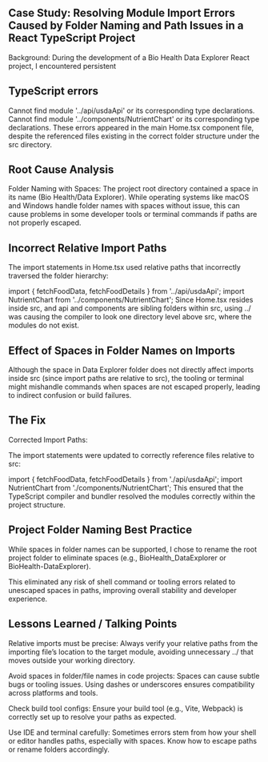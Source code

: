 ## Case Study: Resolving Module Import Errors Caused by Folder Naming and Path Issues in a React TypeScript Project

Background:
During the development of a Bio Health Data Explorer React project, I encountered persistent

## TypeScript errors

Cannot find module '../api/usdaApi' or its corresponding type declarations.
Cannot find module '../components/NutrientChart' or its corresponding type declarations.
These errors appeared in the main Home.tsx component file, despite the referenced files existing in the correct folder structure under the src directory.

## Root Cause Analysis

Folder Naming with Spaces:
The project root directory contained a space in its name (Bio Health/Data Explorer). While operating systems like macOS and Windows handle folder names with spaces without issue, this can cause problems in some developer tools or terminal commands if paths are not properly escaped.

## Incorrect Relative Import Paths

The import statements in Home.tsx used relative paths that incorrectly traversed the folder hierarchy:

import { fetchFoodData, fetchFoodDetails } from '../api/usdaApi';
import NutrientChart from '../components/NutrientChart';
Since Home.tsx resides inside src, and api and components are sibling folders within src, using ../ was causing the compiler to look one directory level above src, where the modules do not exist.

## Effect of Spaces in Folder Names on Imports

Although the space in Data Explorer folder does not directly affect imports inside src (since import paths are relative to src), the tooling or terminal might mishandle commands when spaces are not escaped properly, leading to indirect confusion or build failures.

## The Fix

Corrected Import Paths:

The import statements were updated to correctly reference files relative to src:

import { fetchFoodData, fetchFoodDetails } from './api/usdaApi';
import NutrientChart from './components/NutrientChart';
This ensured that the TypeScript compiler and bundler resolved the modules correctly within the project structure.

## Project Folder Naming Best Practice

While spaces in folder names can be supported, I chose to rename the root project folder to eliminate spaces (e.g., BioHealth_DataExplorer or BioHealth-DataExplorer).

This eliminated any risk of shell command or tooling errors related to unescaped spaces in paths, improving overall stability and developer experience.

## Lessons Learned / Talking Points

Relative imports must be precise: Always verify your relative paths from the importing file’s location to the target module, avoiding unnecessary ../ that moves outside your working directory.

Avoid spaces in folder/file names in code projects: Spaces can cause subtle bugs or tooling issues. Using dashes or underscores ensures compatibility across platforms and tools.

Check build tool configs: Ensure your build tool (e.g., Vite, Webpack) is correctly set up to resolve your paths as expected.

Use IDE and terminal carefully: Sometimes errors stem from how your shell or editor handles paths, especially with spaces. Know how to escape paths or rename folders accordingly.
